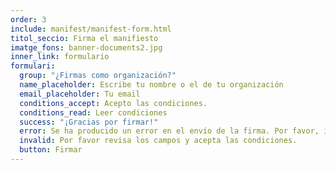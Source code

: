 ```yaml
---
order: 3
include: manifest/manifest-form.html
titol_seccio: Firma el manifiesto
imatge_fons: banner-documents2.jpg
inner_link: formulario
formulari:
  group: "¿Firmas como organización?"
  name_placeholder: Escribe tu nombre o el de tu organización
  email_placeholder: Tu email
  conditions_accept: Acepto las condiciones.
  conditions_read: Leer condiciones
  success: "¡Gracias por firmar!"
  error: Se ha producido un error en el envío de la firma. Por favor, inténtalo de nuevo en unos minutos.
  invalid: Por favor revisa los campos y acepta las condiciones.
  button: Firmar
---
```

